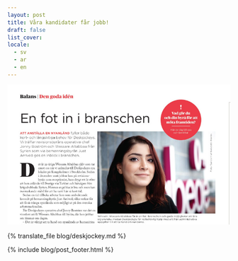 ```yaml
---
layout: post
title: Våra kandidater får jobb!
draft: false
list_cover:
locale:
  - sv
  - ar
  - en
---
```


![Wessam](/assets/images/blog/wessamliten.jpg)

{% translate_file blog/deskjockey.md %}

{% include blog/post_footer.html %}
